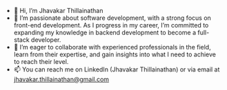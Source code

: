 - 👋 Hi, I’m Jhavakar Thillainathan 
- 👀 I’m passionate about software development, with a strong focus on front-end development. As I progress in my career, I’m committed to expanding my knowledge in backend development to become a full-stack developer.
- 💞️ I’m eager to collaborate with experienced professionals in the field, learn from their expertise, and gain insights into what I need to achieve to reach their level. 
- 📫 You can reach me on LinkedIn (Jhavakar Thillainathan) or via email at jhavakar.thillainathan@gmail.com

<!---
Jhavakar/Jhavakar is a ✨ special ✨ repository because its `README.md` (this file) appears on your GitHub profile.
You can click the Preview link to take a look at your changes.
--->
